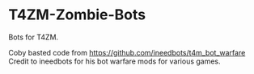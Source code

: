 # T4ZM-Zombie-Bots
Bots for T4ZM.

Coby basted code from https://github.com/ineedbots/t4m_bot_warfare
Credit to ineedbots for his bot warfare mods for various games.
